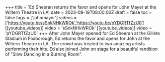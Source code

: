 +++
title = 'Ed Sheeran returns the favor and opens for John Mayer at the Wiltern Theatre in LA'
date = 2023-09-19T08:00:00Z
draft = false
toc = false
tags = ['johnmayer']
videos = ['https://youtu.be/sSnkNHkWROk','https://youtu.be/pYDGRTfZzU0']
[[youtube_videos]]
video = 'sSnkNHkWROk'
[[youtube_videos]]
video = 'pYDGRTfZzU0'
+++
After John Mayer opened for Ed Sheeran at the Gillete Stadium in Foxborough, Ed returns the favor and opens for John at the Wiltern Theatre in LA. The crowd was treated to two amazing artists performing their hits. Ed also joined John on stage for a beautiful rendition of "Slow Dancing in a Burning Room". 
```
